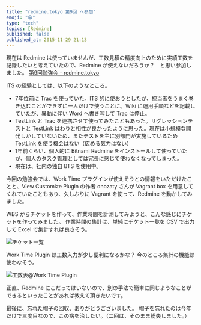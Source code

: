 ```yaml
---
title: "redmine.tokyo 第9回 へ参加"
emoji: "😀"
type: "tech"
topics: [Redmine]
published: false
published_at: 2015-11-29 21:13
---
```



現在は Redmine は使っていませんが、工数見積の精度向上のために実績工数を記録したいと考えていたので、Redmine が使えないだろうか？　と思い参加しました。
[第9回勉強会 - redmine.tokyo](http://redmine.tokyo/projects/shinared/wiki/%E7%AC%AC9%E5%9B%9E%E5%8B%89%E5%BC%B7%E4%BC%9A)

ITS の経験としては、以下のようなところ。
- 7年位前に Trac を使っていた。ITS 的に使おうとしたが、担当者をうまく巻き込むことができずに一人だけで使うことに。Wiki に運用手順などを記載していたが、異動に伴い Word へ書き写して Trac は停止。
- TestLink と Trac を連携させて使ってみたこともあった。リグレッションテストと TestLink はわりと相性が良かったように思った。現在は小規模な開発しかしていないため、またテストを主に別部門が実施しているため TestLink を使う機会はない（広める気力はない）
- 1年前くらい、個人的に Bitnami Redmine をインストールして使っていたが、個人のタスク管理としては冗長に感じて使わなくなってしまった。
- 現在は、社内の独自 BTS を使用中。

今回の勉強会では、Work Time プラグインが使えそうとの情報をいただけたことと、View Customize Plugin の作者 onozaty さんが Vagrant box を用意してくれていたこともあり、久しぶりに Vagrant を使って、Redmine を動かしてみました。

WBS からチケットを作って、作業時間を計測してみようと、こんな感じにチケットを作ってみました。
作業時間の集計は、単純にチケット一覧を CSV で出力して Excel で集計すれば良さそう。

![チケット一覧](https://qiita-image-store.s3.amazonaws.com/0/24711/cd4ae638-7907-8f4d-aec7-5b3fad347027.png)

Work Time Plugin は工数入力が少し便利になるかな？
今のところ集計の機能は使わなそう。

![工数表@Work Time Plugin](https://qiita-image-store.s3.amazonaws.com/0/24711/1fae00aa-b9b4-3698-9d91-c1dabc7f7c81.png)

正直、Redmine にこだってはいないので、別の手法で簡単に同じようなことができるといったことがあれば教えて頂きたいです。



最後に、忘れた帽子の回収、ありがとうございました。
帽子を忘れたのは今年だけで三度目なので、この病を治したい。（二回は、そのまま紛失しました。）

